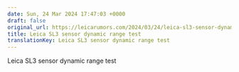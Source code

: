 ```yaml
---
date: Sun, 24 Mar 2024 17:47:03 +0000
draft: false
original_url: https://leicarumors.com/2024/03/24/leica-sl3-sensor-dynamic-range-test.aspx/
title: Leica SL3 sensor dynamic range test
translationKey: Leica SL3 sensor dynamic range test
---
```


Leica SL3 sensor dynamic range test
